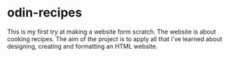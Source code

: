# odin-recipes
This is my first try at making a website form scratch. The website is about cooking recipes. The aim of the project is to apply all that i've learned about designing, creating and formatting an HTML website.